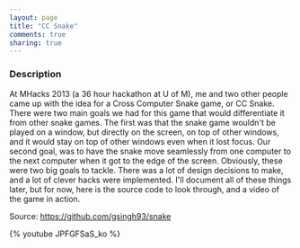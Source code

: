 ```yaml
---
layout: page
title: "CC Snake"
comments: true
sharing: true
---
```

### Description

At MHacks 2013 (a 36 hour hackathon at U of M), me and two other people came up with the idea for a Cross Computer Snake game, or CC Snake. There were two main goals we had for this game that would differentiate it from other snake games. The first was that the snake game wouldn't be played on a window, but directly on the screen, on top of other windows, and it would stay on top of other windows even when it lost focus. Our second goal, was to have the snake move seamlessly from one computer to the next computer when it got to the edge of the screen. Obviously, these were two big goals to tackle. There was a lot of design decisions to make, and a lot of clever hacks were implemented. I'll document all of these things later, but for now, here is the source code to look through, and a video of the game in action.

Source: https://github.com/gsingh93/snake 

{% youtube JPFGFSaS_ko %}
